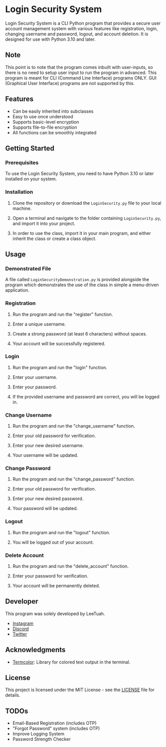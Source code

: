 # Login Security System

Login Security System is a CLI Python program that provides a secure user account management system with various features like registration, login, changing username and password, logout, and account deletion. It is designed for use with Python 3.10 and later.

## Note
This point is to note that the program comes inbuilt with user-inputs, so there is no need to setup user input to run the program in advanced. This program is meant for CLI (Command Line Interface) programs ONLY. GUI (Graphical User Interface) programs are not supported by this.

## Features

- Can be easily inherited into subclasses
- Easy to use once understood
- Supports basic-level encryption
- Supports file-to-file encryption
- All functions can be smoothly integrated

## Getting Started

### Prerequisites

To use the Login Security System, you need to have Python 3.10 or later installed on your system.

### Installation

1. Clone the repository or download the `LoginSecurity.py` file to your local machine.

2. Open a terminal and navigate to the folder containing `LoginSecurity.py`, and import it into your project.

3. In order to use the class, import it in your main program, and either inherit the class or create a class object.

## Usage

### Demonstrated File

A file called `LoginSecurityDemonstration.py` is provided alongside the program which demonstrates the use of the class in simple a menu-driven application.

### Registration

1. Run the program and run the "register" function.

2. Enter a unique username.

3. Create a strong password (at least 6 characters) without spaces.

4. Your account will be successfully registered.

### Login

1. Run the program and run the "login" function.

2. Enter your username.

3. Enter your password.

4. If the provided username and password are correct, you will be logged in.

### Change Username

1. Run the program and run the "change_username" function.

2. Enter your old password for verification.

3. Enter your new desired username.

4. Your username will be updated.

### Change Password

1. Run the program and run the "change_password" function.

2. Enter your old password for verification.

3. Enter your new desired password.

4. Your password will be updated.

### Logout

1. Run the program and run the "logout" function.

2. You will be logged out of your account.

### Delete Account

1. Run the program and run the "delete_account" function.

2. Enter your password for verification.

3. Your account will be permanently deleted.

## Developer

This program was solely developed by LeeTuah.

- [Instagram](https://www.instagram.com/leetuah7)
- [Discord](https://discordapp.com/users/755753736462401536)
- [Twitter](https://twitter.com/LeeTuahhhh)

## Acknowledgments

- [Termcolor](https://pypi.org/project/termcolor/): Library for colored text output in the terminal.

## License

This project is licensed under the MIT License - see the [LICENSE](LICENSE) file for details.

## TODOs

- Email-Based Registration (includes OTP)
- "Forgot Password" system (includes OTP)
- Improve Logging System
- Password Strength Checker
